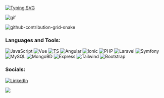 [![Typing SVG](https://readme-typing-svg.demolab.com?font=Fira+Code&weight=700&size=16&pause=1000&center=falso&vCenter=falso&repeat=verdadero&width=580&lines=Hi+%F0%9F%91%8B%F0%9F%8F%BC%2C+I'm+David+Maza%2C+Full+Stack++Developoer+%F0%9F%90%B1%E2%80%8D%F0%9F%92%BB+%26+Aquaman+%F0%9F%A7%9C%F0%9F%8F%BC%E2%80%8D%E2%99%82%EF%B8%8F)](https://git.io/typing-svg)

![gif](https://paradox.ba/paradox/wp-content/uploads/2019/09/4paradox-animation.gif)


![github-contribution-grid-snake](https://user-images.githubusercontent.com/89845641/218791674-c52db856-24d2-429f-8867-170c365730d1.svg)

 ### Languages and Tools:
![JavaScript](https://img.shields.io/badge/Javascript-%23323330.svg?=for-the-badge&logo=javascript&logoColor=%23F7DF1E)
![Vue](https://img.shields.io/badge/Vue.js-%23239120?=for-the-badge&logo=Vue.js&logoColor=white)
![TS](https://img.shields.io/badge/TypeScript-informational?=for-the-badge&logo=TypeScript&logoColor=white)
![Angular](https://img.shields.io/badge/Angular-%23FF2D20.svg?=for-the-badge&logo=angular&logoColor=white)
![Ionic](https://img.shields.io/badge/Ionic-blue?=for-the-badge&logo=Ionic&logoColor=white)
![PHP](https://img.shields.io/badge/PHP-%23777BB4.svg?=for-the-badge&logo=php&logoColor=white)
![Laravel](https://img.shields.io/badge/Laravel-%23FF2D20.svg?=for-the-badge&logo=laravel&logoColor=white)
![Symfony](https://img.shields.io/badge/Symfony-%23000000.svg?=for-the-badge&logo=symfony&logoColor=white)
![MySQL](https://img.shields.io/badge/MySQL-%2300f.svg?=for-the-badge&logo=mysql&logoColor=white)
![MongoBD](https://img.shields.io/badge/MongoDB-%236DB33F.svg?=for-the-badge&logo=MongoDB&logoColor=white)
![Express](https://img.shields.io/badge/Express.JS-inactive?=for-the-badge&logo=express&logoColor=white)
![Tailwind](https://img.shields.io/badge/Tailwind-3670A0?=for-the-badge&logo=tailwindcss&logoColor=white)
![Bootstrap](https://img.shields.io/badge/Bootstrap-%23563D7C.svg?=for-the-badge&logo=bootstrap&logoColor=white)


### Socials:
[![LinkedIn](https://img.shields.io/badge/-LinkedIn-090909?style=for-the-badge&logo=linkedin&logoColor=007BB6)](https://www.linkedin.com/in/davidmaza76/)

![](https://github-profile-summary-cards.vercel.app/api/cards/stats?username=d-maza&theme=github_dark) 

